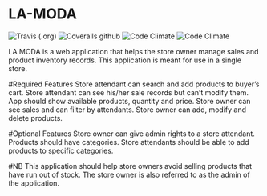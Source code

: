 # LA-MODA

![Travis (.org)](https://img.shields.io/travis/user/:repo.svg) ![Coveralls github](https://img.shields.io/coveralls/github/jekyll/jekyll.svg) ![Code Climate](https://img.shields.io/codeclimate/coverage/jekyll/jekyll.svg) ![Code Climate](https://img.shields.io/codeclimate/coverage-letter/jekyll/jekyll.svg)


LA MODA is a web application that helps the store owner manage sales and product inventory records. This application is meant for use in a single store.

#Required Features
Store attendant can search and add products to buyer’s cart.
Store attendant can see his/her sale records but can’t modify them.
App should show available products, quantity and price.
Store owner can see sales and can filter by attendants.
Store owner can add, modify and delete products.


#Optional Features
Store owner can give admin rights to a store attendant.
Products should have categories.
Store attendants should be able to add products to specific categories.

#NB
This application should help store owners avoid selling products that have run out of stock.
The store owner is also referred to as the admin of the application.

